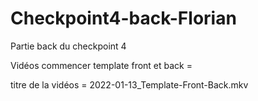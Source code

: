 # Checkpoint4-back-Florian

Partie back du checkpoint 4

Vidéos commencer template front et back =

titre de la vidéos = 2022-01-13_Template-Front-Back.mkv
